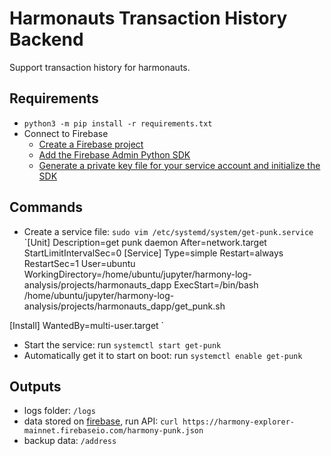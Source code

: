 # Harmonauts Transaction History Backend
Support transaction history for harmonauts.

## Requirements
- `python3 -m pip install -r requirements.txt`
- Connect to Firebase
	- [Create a Firebase project](https://console.firebase.google.com/u/0/)
	- [Add the Firebase Admin Python SDK](https://firebase.google.com/docs/admin/setup#add-sdk)
	- [Generate a private key file for your service account and initialize the SDK](https://firebase.google.com/docs/admin/setup#initialize-sdk)
    
## Commands
- Create a service file: `sudo vim /etc/systemd/system/get-punk.service`
`[Unit]
Description=get punk daemon
After=network.target
StartLimitIntervalSec=0
[Service]
Type=simple
Restart=always
RestartSec=1
User=ubuntu
WorkingDirectory=/home/ubuntu/jupyter/harmony-log-analysis/projects/harmonauts_dapp
ExecStart=/bin/bash /home/ubuntu/jupyter/harmony-log-analysis/projects/harmonauts_dapp/get_punk.sh

[Install]
WantedBy=multi-user.target
`
- Start the service: run `systemctl start get-punk`
- Automatically get it to start on boot: run `systemctl enable get-punk`

## Outputs
- logs folder: `/logs`
- data stored on [firebase](https://console.firebase.google.com/u/0/project/harmony-explorer-mainnet/database/harmony-explorer-mainnet/data/harmony-punk), run API: `curl https://harmony-explorer-mainnet.firebaseio.com/harmony-punk.json`
- backup data: `/address`
